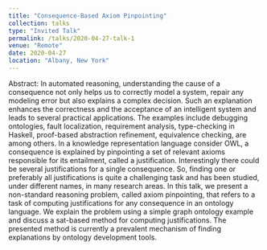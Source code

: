 ```yaml
---
title: "Consequence-Based Axiom Pinpointing"
collection: talks
type: "Invited Talk"
permalink: /talks/2020-04-27-talk-1
venue: "Remote"
date: 2020-04-27
location: "Albany, New York"
---
```


Abstract: In automated reasoning, understanding the cause of a consequence not only helps us to correctly model a system, repair any modeling error but also explains a complex decision. Such an explanation enhances the correctness and the acceptance of an intelligent system and leads to several practical applications. The examples include debugging ontologies, fault localization, requirement analysis, type-checking in Haskell, proof-based abstraction refinement, equivalence checking, are among others.
In a knowledge representation language consider OWL, a consequence is explained by pinpointing a set of relevant axioms responsible for its entailment, called a justification. Interestingly there could be several justifications for a single consequence. So, finding one or preferably all justifications is quite a challenging task and has been studied, under different names, in many research areas. In this talk, we present a non-standard reasoning problem, called axiom pinpointing, that refers to a task of computing justifications for any consequence in an ontology language. We explain the problem using a simple graph ontology example and discuss a sat-based method for computing justifications. The presented method is currently a prevalent mechanism of finding explanations by ontology development tools.



